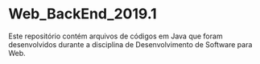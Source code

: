 # Web_BackEnd_2019.1
Este repositório contém arquivos de códigos em Java que foram desenvolvidos durante a disciplina de Desenvolvimento de Software para Web.
